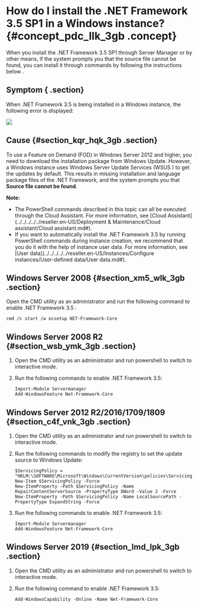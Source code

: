 # How do I install the .NET Framework 3.5 SP1 in a Windows instance? {#concept_pdc_llk_3gb .concept}

When you install the .NET Framework 3.5 SP1 through Server Manager or by other means, if the system prompts you that the source file cannot be found, you can install it through commands by following the instructions below .

## Symptom { .section}

When .NET Framework 3.5 is being installed in a Windows instance, the following error is displayed:

![](http://static-aliyun-doc.oss-cn-hangzhou.aliyuncs.com/assets/img/87175/155410406336006_en-US.png)

## Cause {#section_kqr_hqk_3gb .section}

To use a Feature on Demand \(FOD\) in Windows Server 2012 and higher, you need to download the installation package from Windows Update. However, a Windows instance uses Windows Server Update Services \(WSUS \) to get the updates by default. This results in missing installation and language package files of the .NET Framework, and the system prompts you that **Source file cannot be found**.

**Note:** 

-   The PowerShell commands described in this topic can all be executed through the Cloud Assistant. For more information, see [Cloud Assistant](../../../../../reseller.en-US/Deployment & Maintenance/Cloud assistant/Cloud assistant.md#).
-   If you want to automatically install the .NET Framework 3.5 by running PowerShell commands during instance creation, we recommend that you do it with the help of instance user data. For more information, see [User data](../../../../../reseller.en-US/Instances/Configure instances/User-defined data/User data.md#).

## Windows Server 2008 {#section_xm5_wlk_3gb .section}

Open the CMD utility as an administrator and run the following command to enable .NET Framework 3.5 :

```
cmd /c start /w ocsetup NET-Framework-Core
```

## Windows Server 2008 R2 {#section_wsb_ymk_3gb .section}

1.  Open the CMD utility as an administrator and run powershell to switch to interactive mode.
2.  Run the following commands to enable .NET Framework 3.5:

    ```
    Import-Module Servermanager
    Add-WindowsFeature Net-Framework-Core
    ```


## Windows Server 2012 R2/2016/1709/1809 {#section_c4f_vnk_3gb .section}

1.  Open the CMD utility as an administrator and run powershell to switch to interactive mode.
2.  Run the following commands to modify the registry to set the update source to Windows Update:

    ```
    $ServicingPolicy = "HKLM:\SOFTWARE\Microsoft\Windows\CurrentVersion\policies\Servicing"
    New-Item $ServicingPolicy -Force
    New-ItemProperty -Path $ServicingPolicy -Name RepairContentServerSource -PropertyType DWord -Value 2 -Force
    New-ItemProperty -Path $ServicingPolicy -Name LocalSourcePath -PropertyType ExpandString -Force
    ```

3.  Run the following commands to enable .NET Framework 3.5:

    ```
    Import-Module Servermanager
    Add-WindowsFeature Net-Framework-Core
    ```


## Windows Server 2019 {#section_lmd_lpk_3gb .section}

1.  Open the CMD utility as an administrator and run powershell to switch to interactive mode.
2.  Run the following command to enable .NET Framework 3.5:

    ```
    Add-WindowsCapability -Online -Name Net-Framework-Core
    ```


